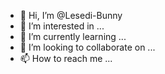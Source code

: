 - 👋 Hi, I’m @Lesedi-Bunny
- 👀 I’m interested in ...
- 🌱 I’m currently learning ...
- 💞️ I’m looking to collaborate on ...
- 📫 How to reach me ...

<!---
Lesedi-Bunny/Lesedi-Bunny is a ✨ special ✨ repository because its `README.md` (this file) appears on your GitHub profile.
You can click the Preview link to take a look at your changes.
--->
